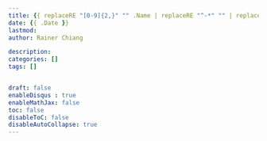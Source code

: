 ```yaml
---
title: {{ replaceRE "[0-9]{2,}" "" .Name | replaceRE "^-*" "" | replaceRE "-" " " | title }}
date: {{ .Date }}
lastmod: 
author: Rainer Chiang

description: 
categories: []
tags: []


draft: false
enableDisqus : true
enableMathJax: false
toc: false
disableToC: false
disableAutoCollapse: true
---
```


